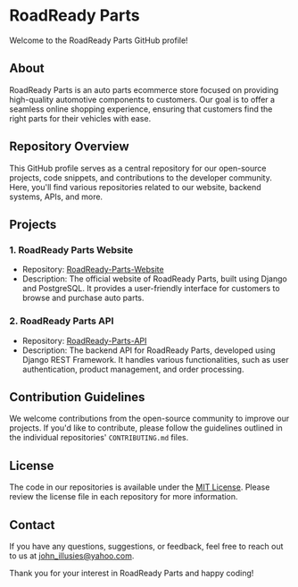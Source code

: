 # RoadReady Parts

Welcome to the RoadReady Parts GitHub profile!

## About

RoadReady Parts is an auto parts ecommerce store focused on providing high-quality automotive components to customers. Our goal is to offer a seamless online shopping experience, ensuring that customers find the right parts for their vehicles with ease.

## Repository Overview

This GitHub profile serves as a central repository for our open-source projects, code snippets, and contributions to the developer community. Here, you'll find various repositories related to our website, backend systems, APIs, and more.

## Projects

### 1. RoadReady Parts Website

- Repository: [RoadReady-Parts-Website](https://github.com/RoadReady-Parts/RoadReady-Parts-Website)
- Description: The official website of RoadReady Parts, built using Django and PostgreSQL. It provides a user-friendly interface for customers to browse and purchase auto parts.

### 2. RoadReady Parts API

- Repository: [RoadReady-Parts-API](https://github.com/RoadReady-Parts/RoadReady-Parts-API)
- Description: The backend API for RoadReady Parts, developed using Django REST Framework. It handles various functionalities, such as user authentication, product management, and order processing.

## Contribution Guidelines

We welcome contributions from the open-source community to improve our projects. If you'd like to contribute, please follow the guidelines outlined in the individual repositories' `CONTRIBUTING.md` files.

## License

The code in our repositories is available under the [MIT License](https://opensource.org/licenses/MIT). Please review the license file in each repository for more information.

## Contact

If you have any questions, suggestions, or feedback, feel free to reach out to us at [john_illusies@yahoo.com](mailto:john_illusies@yahoo.com).

Thank you for your interest in RoadReady Parts and happy coding!
